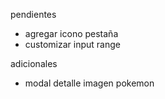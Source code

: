 pendientes
- agregar icono pestaña
- customizar input range

adicionales
- modal detalle imagen pokemon
